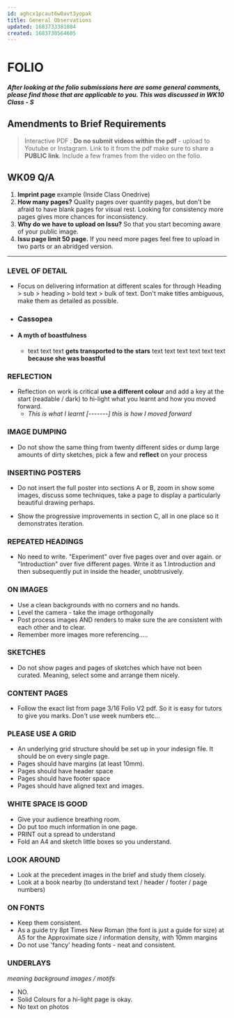 ```yaml
---
id: aghcx1pcaut6w0avt3yopak
title: General Observations 
updated: 1683733381084
created: 1683730564605
---
```

# FOLIO

#### _After looking at the folio submissions here are some general comments, please find those that are applicable to you. This was discussed in WK10 Class - S_


## Amendments to Brief Requirements 
> Interactive PDF : **Do no submit videos within the pdf** - upload to Youtube or Instagram. Link to it from the pdf make sure to share a **PUBLIC link**. Include a few frames from the video on the folio. 
>

## WK09 Q/A 

1. **Imprint page** example (Inside Class Onedrive) 
2. **How many pages?**  Quality pages over quantity pages, but don't be afraid to have blank pages for visual rest. Looking for consistency more pages gives more chances for inconsistency.
3. **Why do we have to upload on Issu?** So that you start becoming aware of your public image.
4. **Issu page limit 50 page.** If you need more pages feel free to upload in two parts or an abridged version. 

-------

### LEVEL OF DETAIL

* Focus on delivering information at different scales for through Heading > sub > heading > bold text > bulk of text. Don't make titles ambiguous, make them as detailed as possible.  

* ### Cassopea

* #### A myth of boastfulness

   * text text text **gets transported to the stars** text text text text text text **because she was boastful**

### REFLECTION

* Reflection on work is critical **use a different colour** and add a key at the start (readable / dark) to hi-light what you learnt and how you moved forward.
  * _This is what I learnt [-------] this is how I moved forward_

### IMAGE DUMPING

* Do not show the same thing from twenty different sides or dump large amounts of dirty sketches, pick a few and **reflect** on your process

### INSERTING POSTERS

* Do not insert the full poster into sections A or B, zoom in show some images, discuss some techniques, take a page to display a particularly beautiful drawing perhaps.

* Show the progressive improvements in section C, all in one place so it demonstrates iteration.

### REPEATED HEADINGS

* No need to write. "Experiment" over five pages over and over again. or "Introduction" over five  different pages. Write it as 1.Introduction and then subsequently put in inside the header, unobtrusively.

### ON IMAGES

* Use a clean backgrounds with no corners and no hands. 
* Level the camera - take the image orthogonally
* Post process images AND renders to make sure the are consistent with each other and to clear.
* Remember more images more referencing.....  

### SKETCHES

* Do not show pages and pages of sketches which have not been curated. Meaning, select some and arrange them nicely.

### CONTENT PAGES

* Follow the exact list from page 3/16 Folio V2 pdf. So it is easy for tutors to give you marks. Don't use week numbers etc...

### PLEASE USE A GRID

* An underlying grid structure should be set up in your indesign file. It should be on every single page.
* Pages should have margins (at least 10mm).
* Pages should have header space
* Pages should have footer space
* Pages should have aligned text and images.

### WHITE SPACE IS GOOD

* Give your audience breathing room.
* Do put too much information in one page.
* PRINT out a spread to understand
* Fold an A4 and sketch little boxes so you understand.

### LOOK AROUND

* Look at the precedent images in the brief and study them closely.
* Look at a book nearby (to understand text / header / footer / page numbers)

### ON FONTS

* Keep them consistent.
* As a guide try 8pt Times New Roman (the font is just a guide for size) at A5 for the Approximate size / information density, with 10mm margins
* Do not use 'fancy' heading fonts - neat and consistent.

### UNDERLAYS

_meaning background images / motifs_

* NO.
* Solid Colours for a hi-light page is okay.
* No text on photos
